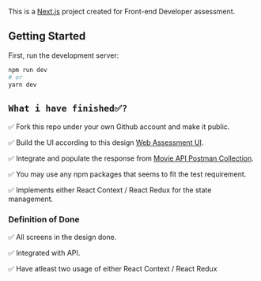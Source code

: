 This is a [Next.js](https://nextjs.org/) project created for Front-end Developer assessment.

## Getting Started

First, run the development server:

```bash
npm run dev
# or
yarn dev
```

## `What i have finished✅?`

✅ Fork this repo under your own Github account and make it public.

✅ Build the UI according to this design [Web Assessment UI](https://www.figma.com/file/LrtIkV5utc38kPQ6HrfmL9/Web-Assesment-UI).

✅ Integrate and populate the response from [Movie API Postman Collection]( https://documenter.getpostman.com/view/17611285/UVRDFQxK). 

✅ You may use any npm packages that seems to fit the test requirement. 

✅ Implements either React Context / React Redux for the state management.

### Definition of Done


✅ All screens in the design done. 

✅ Integrated with API. 

✅ Have atleast two usage of either React Context / React Redux 
